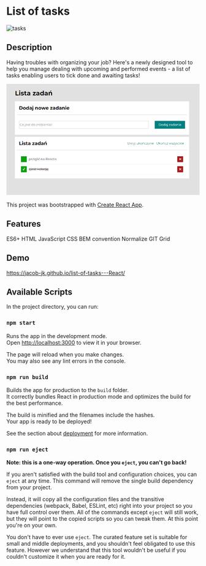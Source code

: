 # List of tasks

![tasks](https://cdn.dribbble.com/users/4241563/screenshots/11874468/media/7796309c77cf752615a3f9062e6a3b3d.gif)

## Description 

Having troubles with organizing your job? Here's a newly designed tool to help you manage dealing with upcoming and performed events - a list of tasks enabling users to tick done and awaiting tasks!

![app](images/screenshot.png)

This project was bootstrapped with [Create React App](https://github.com/facebook/create-react-app).

## Features

ES6+
HTML
JavaScript
CSS
BEM convention
Normalize
GIT
Grid

## Demo 

https://jacob-jk.github.io/list-of-tasks---React/

## Available Scripts

In the project directory, you can run:

### `npm start`

Runs the app in the development mode.\
Open [http://localhost:3000](http://localhost:3000) to view it in your browser.

The page will reload when you make changes.\
You may also see any lint errors in the console.

### `npm run build`

Builds the app for production to the `build` folder.\
It correctly bundles React in production mode and optimizes the build for the best performance.

The build is minified and the filenames include the hashes.\
Your app is ready to be deployed!

See the section about [deployment](https://facebook.github.io/create-react-app/docs/deployment) for more information.

### `npm run eject`

**Note: this is a one-way operation. Once you `eject`, you can't go back!**

If you aren't satisfied with the build tool and configuration choices, you can `eject` at any time. This command will remove the single build dependency from your project.

Instead, it will copy all the configuration files and the transitive dependencies (webpack, Babel, ESLint, etc) right into your project so you have full control over them. All of the commands except `eject` will still work, but they will point to the copied scripts so you can tweak them. At this point you're on your own.

You don't have to ever use `eject`. The curated feature set is suitable for small and middle deployments, and you shouldn't feel obligated to use this feature. However we understand that this tool wouldn't be useful if you couldn't customize it when you are ready for it.
